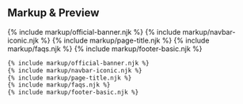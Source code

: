 ﻿## Markup & Preview

{% include markup/official-banner.njk %}
{% include markup/navbar-iconic.njk %}
{% include markup/page-title.njk %}
{% include markup/faqs.njk %}
{% include markup/footer-basic.njk %}

``` html
{% include markup/official-banner.njk %}
{% include markup/navbar-iconic.njk %}
{% include markup/page-title.njk %}
{% include markup/faqs.njk %}
{% include markup/footer-basic.njk %}
```
